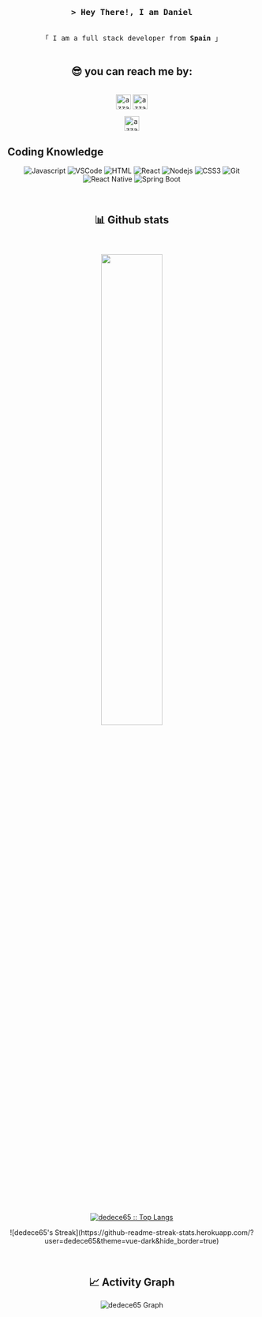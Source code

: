 <!-- Intro  -->
<h3 align="center">
        <samp>&gt; Hey There!, I am
                <b>Daniel</a></b>
        </samp>
</h3>


<p align="center"> 
  <samp>
    <br>
    「 I am a full stack developer from <b>Spain</b> 」
    <br>
    <br>
  </samp>
</p>

<!-- Contact Section -->
<h2 align="center">😎 you can reach me by:</h2>
    <p align="center">
      <br/>
      <a href="https://www.linkedin.com/in/daniel-del-castillo/" target="blank"><img align="center"
         src="https://img.shields.io/badge/linkedin-%231DA1F2.svg?style=for-the-badge&logo=linkedin&logoColor=white"
         alt="azzar" height="30"/></a>
      <a href="https://mailto:danicastillo2003@gmail.com" target="blank"><img align="center"
         src="https://img.shields.io/badge/gmail-EA4335.svg?style=for-the-badge&logo=gmail&logoColor=white"
         alt="azzar" height="30"/></a>
    </p>
  <p align="center">
      <a href="https://wa.me/+34670109209" target="blank"><img align="center"
         src="https://img.shields.io/badge/whatsapp-4B7F1.svg?style=for-the-badge&logo=whatsapp&logoColor=white"
         alt="azzar" height="30"/></a>
      <br>
    </p>

## Coding Knowledge
<div align ="center">
  
  ![Javascript](https://img.shields.io/badge/Javascript-F0DB4F?style=for-the-badge&labelColor=black&logo=javascript&logoColor=F0DB4F)
  ![VSCode](https://img.shields.io/badge/Visual_Studio-0078d7?style=for-the-badge&logo=visual%20studio&logoColor=white)
  ![HTML](https://img.shields.io/badge/HTML5-E34F26?style=for-the-badge&logo=html5&logoColor=white)
  ![React](https://img.shields.io/badge/-React-61DBFB?style=for-the-badge&labelColor=black&logo=react&logoColor=61DBFB)
  ![Nodejs](https://img.shields.io/badge/Nodejs-3C873A?style=for-the-badge&labelColor=black&logo=node.js&logoColor=3C873A)
  ![CSS3](https://img.shields.io/badge/CSS3-1572B6?style=for-the-badge&logo=css3&logoColor=white)
  ![Git](https://img.shields.io/badge/Git-F05032?style=for-the-badge&logo=git&logoColor=white)
  ![React Native](https://img.shields.io/badge/React_Native-20232A?style=for-the-badge&logo=react&logoColor=61DAFB)
  ![Spring Boot](https://img.shields.io/badge/Spring_Boot-3C873A?style=for-the-badge&labelColor=black&logo=springBoot&logoColor=3C873A)
  
</div>


<br/>

<!-- Stats Section -->

  <div>
    <h2 align="center"> 📊 Github stats </h2>
      <br/>
        <p align="center">
          <a href="https://github.com/dedece65/">
            <img width="49.5%" src="https://github-readme-stats.vercel.app/api?username=dedece65&show_icons=true&theme=nord_bright&hide_border=true" />
          </a>
        </p>
        <p align="center">
          <a href="https://github.com/dedece65/">
          <img src="https://github-readme-stats.vercel.app/api/top-langs/?username=dedece65&langs_count=6&theme=nord_bright&layout=compact&hide_border=true" alt="dedece65 :: Top Langs" />
          </a>
       </p>
       <p align="center">
          ![dedece65's Streak](https://github-readme-streak-stats.herokuapp.com/?user=dedece65&theme=vue-dark&hide_border=true)         
       </p>
     <br>
  </div>    

<h2 align="center"> 📈 Activity Graph </h2>
<div align="center">

  ![dedece65 Graph](http://github-profile-summary-cards.vercel.app/api/cards/profile-details?username=dedece65&theme=nord_bright)
  
</div>
